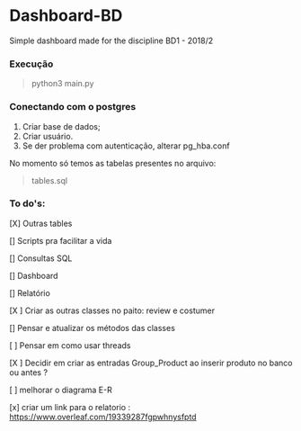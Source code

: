 # Dashboard-BD
Simple dashboard made for the discipline BD1 - 2018/2

### Execução

> python3 main.py

### Conectando com o postgres

1) Criar base de dados;
2) Criar usuário.
3) Se der problema com autenticação, alterar pg_hba.conf

No momento só temos as tabelas presentes no arquivo: 
> tables.sql

### To do's:
[X] Outras tables

[] Scripts pra facilitar a vida

[] Consultas SQL

[] Dashboard

[] Relatório

[X ] Criar as outras classes no paito: review e costumer

[] Pensar e atualizar os métodos das classes

[ ] Pensar em como usar threads

[X ] Decidir em criar as entradas Group_Product ao inserir produto no banco ou antes ? 

[ ] melhorar o diagrama E-R

[x] criar um link para o relatorio : https://www.overleaf.com/19339287fgpwhnysfptd
